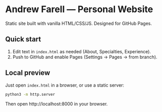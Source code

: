 # Andrew Farell — Personal Website

Static site built with vanilla HTML/CSS/JS. Designed for GitHub Pages.

## Quick start

1. Edit text in `index.html` as needed (About, Specialties, Experience).
2. Push to GitHub and enable Pages (Settings → Pages → from branch).

## Local preview

Just open `index.html` in a browser, or use a static server:

```bash
python3 -m http.server
```

Then open http://localhost:8000 in your browser.
